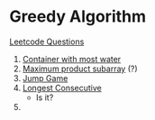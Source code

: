 # Greedy Algorithm

[Leetcode Questions](https://leetcode.com/tag/greedy/)
1. [Container with most water](/blind75///array//container-with-most-water.js)
2. [Maximum product subarray](../blind75/array/maximum-product-subarray.md) (?)
3. [Jump Game](../blind75/dp/jump-game.md)
4. [Longest Consecutive](../../blind75/graph/longest-consecutive.md)
   - Is it?
5. 
   